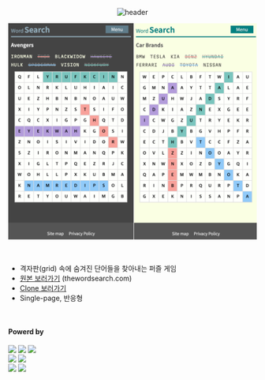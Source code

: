 <div align="center">

  ![header](https://capsule-render.vercel.app/api?type=waving&color=4078c0&height=180&section=header&text=Word%20Search%20-%20Clone&fontSize=45&animation=fadeIn&fontAlignY=38&desc=yonghun16&descAlignY=55&descAlign=85)

  <a href="https://yonghun16.duckdns.org/wordsearch/"><img src="https://raw.githubusercontent.com/yonghun16/wordsearch/refs/heads/main/app.png" width=800px /></a>
	
</div>

</br>

<ul>
  <li>
      격자판(grid) 속에 숨겨진 단어들을 찾아내는 퍼즐 게임
  </li>
	<li>
		<a href="https://thewordsearch.com/">원본 보러가기</a> (thewordsearch.com)
	</li>
	<li>
		<a href="http://140.238.9.24:8001/">Clone 보러가기</a>
	</li>
	<li>
		Single-page, 반응형
	</li>
</ul>

</br>

<h4>Powerd by</h4>
<div>
	<!-- HTML --><a href="https://html.spec.whatwg.org/"><img src="https://img.shields.io/badge/HTML5-E34F26?style=flat&logo=HTML5&logoColor=white" /></a>
	<!-- CSS --><a href="https://www.w3.org/Style/CSS/"><img src="https://img.shields.io/badge/CSS3-1572B6?style=flat&logo=CSS3&logoColor=white" /></a>
	<!-- JavaScript --><a href="https://www.ecma-international.org/"><img src="https://img.shields.io/badge/JavaScript-F7DF1E?style=flat&logo=JavaScript&logoColor=white" /></a>
  <br>
	<!-- Python --><a href="https://www.python.org/"><img src="https://img.shields.io/badge/Python-3776AB?style=flat&logo=Python&logoColor=white" /></a>
	<!-- FastAPI --><a href="https://fastapi.tiangolo.com/"><img src="https://img.shields.io/badge/FastAPI-009688?style=flat&logo=FastAPI&logoColor=white" /></a>
 	<br>
	<!-- Vim --><a href="https://www.vim.org"><img src="https://img.shields.io/badge/Vim-019733?style=flat&logo=vim&logoColor=white" /></a>
	<!-- OCI --><a href="https://www.oracle.com/cloud/"><img src="https://img.shields.io/badge/OCI-F80000?style=flat&logo=Oracle&logoColor=white" /></a>
</div>
